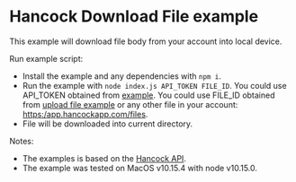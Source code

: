 # Hancock Download File example

This example will download file body from your account into local device.

Run example script:
- Install the example and any dependencies with `npm i`.
- Run the example with `node index.js API_TOKEN FILE_ID`.
  You could use API_TOKEN obtained from [example](../obtain_api_token).
  You could use FILE_ID obtained from [upload file example](../upload_file) or any other file in your account: [https:/app.hancockapp.com/files](https:/app.hancockapp.com/files).
- File will be downloaded into current directory.

Notes:
- The examples is based on the [Hancock API](https://docs.hancockapp.com).
- The example was tested on MacOS v10.15.4 with node v10.15.0.
